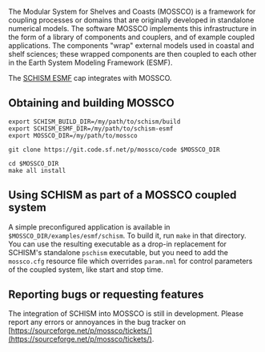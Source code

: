 The Modular System for Shelves and Coasts (MOSSCO) is a framework for coupling
processes or domains that are originally developed in standalone numerical models.
The software MOSSCO implements this infrastructure in the form of a library of
components and couplers, and of example coupled applications. The components
"wrap" external models used in coastal and shelf sciences; these wrapped components are then coupled to each other in the Earth System Modeling Framework (ESMF).

The [SCHISM ESMF](esmf.html) cap integrates with MOSSCO.

## Obtaining and building MOSSCO

```
export SCHISM_BUILD_DIR=/my/path/to/schism/build
export SCHISM_ESMF_DIR=/my/path/to/schism-esmf
export MOSSCO_DIR=/my/path/to/mossco

git clone https://git.code.sf.net/p/mossco/code $MOSSCO_DIR

cd $MOSSCO_DIR
make all install
```

## Using SCHISM as part of a MOSSCO coupled system

A simple preconfigured application is available in `$MOSSCO_DIR/examples/esmf/schism`. To build it, run `make` in that directory.  You can use the resulting executable as a drop-in replacement for SCHISM's standalone `pschism` executable, but you need to add the `mossco.cfg` resource file which overrides `param.nml` for control parameters of the coupled system, like start and stop time.

## Reporting bugs or requesting features

The integration of SCHISM into MOSSCO is still in development.  Please report any errors or annoyances in the bug tracker on [https://sourceforge.net/p/mossco/tickets/](https://sourceforge.net/p/mossco/tickets/). 

